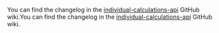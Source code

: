 You can find the changelog in the [individual-calculations-api](https://github.com/hmrc/individual-calculations-api/wiki/Changelog) GitHub wiki.You can find the changelog in the [individual-calculations-api](https://github.com/hmrc/individual-calculations-api/wiki/Changelog) GitHub wiki.